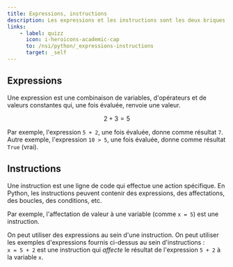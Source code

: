 ```yaml
---
title: Expressions, instructions
description: Les expressions et les instructions sont les deux briques fondamentales d'un programme. Nous voyons dans cette page leur utilité.
links:
    - label: quizz
      icon: i-heroicons-academic-cap
      to: /nsi/python/_expressions-instructions
      target: _self
---
```

## Expressions
Une expression est une combinaison de variables, d'opérateurs et de valeurs constantes qui, une fois évaluée, renvoie une valeur.

$$2 + 3 = 5$$

Par exemple, l'expression `5 + 2`, une fois évaluée, donne comme résultat `7`.  
Autre exemple, l'expression `10 > 5`, une fois évaluée, donne comme résultat `True` (vrai).

## Instructions
Une instruction est une ligne de code qui effectue une action spécifique. En Python, les instructions peuvent contenir des expressions, des affectations, des boucles, des conditions, etc.

Par exemple, l'affectation de valeur à une variable (comme `x = 5`) est une instruction.

On peut utiliser des expressions au sein d'une instruction. On peut utiliser les exemples d'expressions fournis ci-dessus au sein d'instructions :  
`x = 5 + 2` est une instruction qui *affecte* le résultat de l'expression `5 + 2` à la variable `x`.